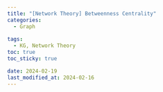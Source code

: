 ```yaml
---
title: "[Network Theory] Betweenness Centrality"
categories: 
  - Graph
  
tags:
  - KG, Network Theory
toc: true
toc_sticky: true

date: 2024-02-19
last_modified_at: 2024-02-16
---
```

